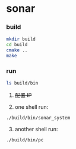 # sonar

### build

``` sh
mkdir build
cd build
cmake ..
make
```

### run

``` sh
ls build/bin
```

1. ~~配置 IP~~

2. one shell run:
``` sh
./build/bin/sonar_system
```

3. another shell run:
``` sh
./build/bin/pc
```
